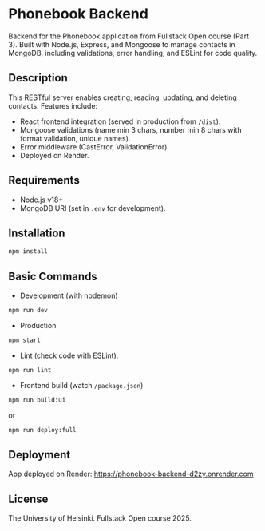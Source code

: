 # Phonebook Backend

Backend for the Phonebook application from Fullstack Open course (Part 3). Built with Node.js, Express, and Mongoose to manage contacts in MongoDB, including validations, error handling, and ESLint for code quality.

## Description
This RESTful server enables creating, reading, updating, and deleting contacts. Features include:
- React frontend integration (served in production from `/dist`).
- Mongoose validations (name min 3 chars, number min 8 chars with format validation, unique names).
- Error middleware (CastError, ValidationError).
- Deployed on Render.

## Requirements
- Node.js v18+
- MongoDB URI (set in `.env` for development).

## Installation
```bash
npm install
```

## Basic Commands
- Development (with nodemon)
```bash
npm run dev
```
- Production
```bash
npm start
```
- Lint (check code with ESLint):
```bash
npm run lint
```
- Frontend build (watch `/package.json`)
```bash
npm run build:ui
```
or
```bash
npm run deploy:full
```

## Deployment
App deployed on Render: https://phonebook-backend-d2zy.onrender.com

## License
The University of Helsinki. Fullstack Open course 2025.